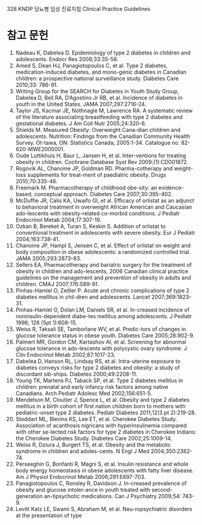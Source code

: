 328 KNDP 당뇨병 임상 진료지침 Clinical Practice Guidelines

# 참고 문헌

1.  Nadeau K, Dabelea D. Epidemiology of type 2 diabetes in children and adolescents. Endocr Res 2008;33:35-58.
2.  Amed S, Dean HJ, Panagiotopoulos C, et al. Type 2 diabetes, medication-induced diabetes, and mono-genic diabetes in Canadian children: a prospective national surveillance study. Diabetes Care 2010;33: 786-91.
3.  Writing Group for the SEARCH for Diabetes in Youth Study Group, Dabelea D, Bell RA, D’Agostino Jr RB, et al. Incidence of diabetes in youth in the United States. JAMA 2007;297:2716-24.
4.  Taylor JS, Kacmar JE, Nothnagle M, Lawrence RA. A systematic review of the literature associating breastfeeding with type 2 diabetes and gestational diabetes. J Am Coll Nutr 2005;24:320-6.
5.  Shields M. Measured Obesity: Overweight Cana-dian children and adolescents. Nutrition: Findings from the Canadian Community Health Survey. Ot-tawa, ON: Statistics Canada; 2005:1-34. Catalogue no. 82-620-MWE2005001.
6.  Oude Luttikhuis H, Baur L, Jansen H, et al. Inter-ventions for treating obesity in children. Cochrane Database Syst Rev 2009;(1):CD001872.
7.  Rogovik AL, Chanoine JP, Goldman RD. Pharma-cotherapy and weight-loss supplements for treat-ment of paediatric obesity. Drugs 2010;70:335-46.
8.  Freemark M. Pharmacotherapy of childhood obe-sity: an evidence-based, conceptual approach. Diabetes Care 2007;30:395-402.
9.  McDuffie JR, Calis KA, Uwaifo GI, et al. Efficacy of orlistat as an adjunct to behavioral treatment in overweight African American and Caucasian ado-lescents with obesity-related co-morbid conditions. J Pediatr Endocrinol Metab 2004;17:307-19.
10. Ozkan B, Bereket A, Turan S, Keskin S. Addition of orlistat to conventional treatment in adolescents with severe obesity. Eur J Pediatr 2004;163:738-41.
11. Chanoine JP, Hampl S, Jensen C, et al. Effect of orlistat on weight and body composition in obese adolescents: a randomized controlled trial. JAMA 2005;293:2873-83.
12. Sellers EA, Pharmacotherapy and bariatric surgery for the treatment of obesity in children and ado-lescents, 2006 Canadian clinical practice guidelines on the management and prevention of obesity in adults and children. CMAJ 2007;176:S89-91.
13. Pinhas-Hamiel O, Zeitler P. Acute and chronic complications of type 2 diabetes mellitus in chil-dren and adolescents. Lancet 2007;369:1823-31.
14. Pinhas-Hamiel O, Dolan LM, Daniels SR, et al. In-creased incidence of noninsulin-dependent diabe-tes mellitus among adolescents. J Pediatr 1996; 128 (5pt 1):608-15.
15. Weiss R, Taksali SE, Tamborlane WV, et al. Predic-tors of changes in glucose tolerance status in obese youth. Diabetes Care 2005;28:902-9.
16. Palmert MR, Gordon CM, Kartashov AI, et al. Screening for abnormal glucose tolerance in ado-lescents with polycystic ovary syndrome. J Clin Endocrinol Metab 2002;87:1017-23.
17. Dabelea D, Hanson RL, Lindsay RS, et al. Intra-uterine exposure to diabetes conveys risks for type 2 diabetes and obesity: a study of discordant sib-ships. Diabetes 2000;49:2208-11.
18. Young TK, Martens PJ, Taback SP, et al. Type 2 diabetes mellitus in children: prenatal and early infancy risk factors among native Canadians. Arch Pediatr Adolesc Med 2002;156:651-5.
19. Mendelson M, Cloutier J, Spence L, et al. Obesity and type 2 diabetes mellitus in a birth cohort of first nation children born to mothers with pediatric-onset type 2 diabetes. Pediatr Diabetes 2011;12(3 pt 2):219-28.
20. Stoddart ML, Blevins KS, Lee ET, et al. Cherokee Diabetes Study. Association of acanthosis nigricans with hyperinsulinemia compared with other se-lected risk factors for type 2 diabetes in Cherokee Indians: the Cherokee Diabetes Study. Diabetes Care 2002;25:1009-14.
21. Weiss R, Dziura J, Burgert TS, et al. Obesity and the metabolic syndrome in children and adoles-cents. N Engl J Med 2004;350:2362-74.
22. Perseeghin G, Bonfanti R, Magni S, et al. Insulin resistance and whole body energy homeostasis in obese adolescents with fatty liver disease. Am J Physiol Endocrinol Metab 2006;291:E697-703.
23. Panagiotopoulos C, Ronsley R, Davidson J. In-creased prevalence of obesity and glucose intoler-ance in youth treated with second-generation an-tipsychotic medications. Can J Psychiatry 2009;54: 743-9.
24. Levitt Katz LE, Swami S, Abraham M, et al. Neu-ropsychiatric disorders at the presentation of type